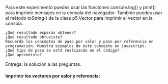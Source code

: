 Para este experimento puedes usar las funciones console.log() y print() para imprimir mensajes en la consola del navegador. También puedes usar el método toString() de la clase p5.Vector para imprimir el vector en la consola.

    ¿Qué resultado esperas obtener?
    ¿Qué resultado obtuviste?
    Recuerda los conceptos de paso por valor y paso por referencia en programación. Muestra ejemplos de este concepto en javascript.
    ¿Qué tipo de paso se está realizando en el código?
    ¿Qué aprendiste?

Entrega: la solución a las preguntas.



#### Imprimir los vectores por valor y referencia:

